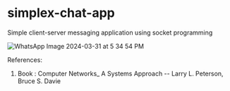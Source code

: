 # simplex-chat-app
Simple client-server messaging application using socket programming

![WhatsApp Image 2024-03-31 at 5 34 54 PM](https://github.com/adwayithks/simplex-chat-app/assets/132866560/df29bf3e-b588-4e67-a6f8-fc77d1091445)


References: 
1) Book : Computer Networks_ A Systems Approach -- Larry L. Peterson, Bruce S. Davie

